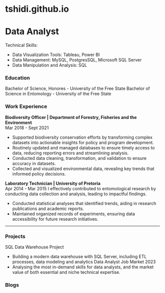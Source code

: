 # tshidi.github.io
# Data Analyst
Technical Skills: 
- Data Visualization Tools: Tableau, Power BI
- Data Management: MySQL, PostgresSQL, Microsoft SQL Server
- Data Manipulation and Analysis: SQL

### Education
Bachelor of Science, Honores - University of the Free State
Bachelor of Science in Entomology - University of the Free State

### Work Experience
**Biodiversity Officer | Department of Forestry, Fisheries and the Environment**		
Mar 2018 - Sept 2021 
- Supported biodiversity conservation efforts by transforming complex datasets into actionable insights for policy and program development.
- Routinely updated and managed databases to ensure timely access to data, reducing reporting errors and streamlining analysis.
- Conducted data cleaning, transformation, and validation to ensure accuracy in datasets.
- Collected and visualized environmental data, revealing key trends that informed policy decisions.

**Laboratory Technician | University of Pretoria**	
Apr 2014 - Mar 2015 
I effectively contributed to entomological research by conducting data collection and analysis, leading to impactful findings. 
- Conducted statistical analyses that identified trends, aiding in research publications and academic reports. 
- Maintained organized records of experiments, ensuring data accessibility for future research initiatives.

--- 

### Projects
SQL Data Warehouse Project
- Building a modern data warehouse with SQL Server, including ETL processes, data modeling and analytics
Data Analyst Job Market 2023
- Analysing the most in-demand skills for data analysts, and the market value of both essential and niche technical expertise.

### Blogs
